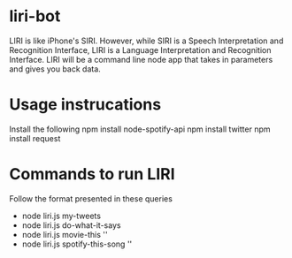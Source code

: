 # liri-bot
LIRI is like iPhone's SIRI. However, while SIRI is a Speech Interpretation and Recognition Interface, LIRI is a Language Interpretation and Recognition Interface. LIRI will be a command line node app that takes in parameters and gives you back data.

# Usage instrucations
Install the following
npm install node-spotify-api
npm install twitter
npm install request

# Commands to run LIRI
Follow the format presented in these queries
* node liri.js my-tweets
* node liri.js do-what-it-says 
* node liri.js movie-this '<enter movie name here>'
* node liri.js spotify-this-song '<enter song name here>'